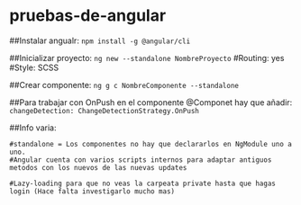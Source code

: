 # pruebas-de-angular


##Instalar angualr:
```npm install -g @angular/cli```

##Inicializar proyecto:
```ng new --standalone NombreProyecto```
    #Routing: yes
    #Style: SCSS

##Crear componente:
```ng g c NombreComponente --standalone```

##Para trabajar con OnPush en el componente @Componet hay que añadir:
```changeDetection: ChangeDetectionStrategy.OnPush```


##Info varia:

    #standalone = Los componentes no hay que declararlos en NgModule uno a uno.
    #Angular cuenta con varios scripts internos para adaptar antiguos metodos con los nuevos de las nuevas updates

    #Lazy-loading para que no veas la carpeata private hasta que hagas login (Hace falta investigarlo mucho mas)
